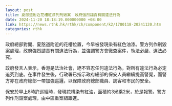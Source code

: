 ```yaml
---
layout: post
title: 夏慤道附近花槽紅漆列刑毀案　政府強烈譴責有關違法行為
date: 2024-11-20 18:18:19.000000000 +08:00
link: https://news.rthk.hk/rthk/ch/component/k2/1780118-20241120.htm
categories: rthk
---
```


政府總部對開、夏慤道附近的花槽位置，今早被發現染有紅色油漆。警方列作刑毀案處理，政府強烈譴責有關違法行為，並強調警方會徹查案件，執法必嚴、違法必究。

政府發言人表示，香港是法治社會，絕不容忍任何違法行為，對所有違法行為必定追究到底。在事件發生後，行政署已指示政府總部的保安人員繼續提高警覺，而警方亦在政府總部一帶加強巡邏，以保障政府總部職員、訪客和市民的安全。

保安於早上8時許巡經時，發現花槽染有紅油，面積約3米乘2米，於是報警。警方列作刑毀案處理，由中區重案組跟進。
